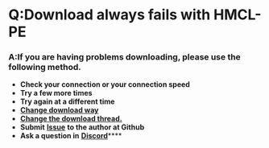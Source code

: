 # Q:Download always fails with HMCL-PE

### A:**If you are having problems downloading, please use the following method.**

* **Check your connection or your connection speed**
* **Try a few more times**
* **Try again at a different time**
* ****[**Change download way**](../basic-settings/download/download-settings.md)****
* ****[**Change the download thread.**](../basic-settings/download/multi-threaded-download.md)****
* **Submit** [**Issue**](https://github.com/Tungstend/HMCL-PE/issues) **to the author at Github**
* **Ask a question in** [**Discord**](https://discord.com/invite/c79XjKHy4S)****
